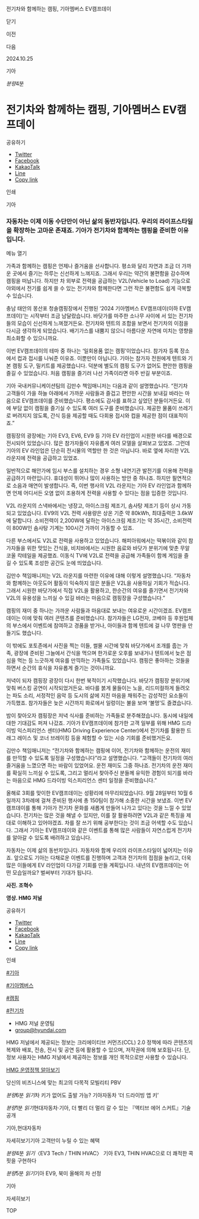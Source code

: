 전기차와 함께하는 캠핑, 기아멤버스 EV캠프데이






닫기

이전

다음

2024.10.25

기아


*분량*4분

# 전기차와 함께하는 캠핑, 기아멤버스 EV캠프데이

공유하기

* [Twitter](# "새창으로 열림")
* [Facebook](# "새창으로 열림")
* [KakaoTalk](# "새창으로 열림")
* [Line](# "새창으로 열림")
* [Copy link](#)

인쇄

기아



### 자동차는 이제 이동 수단만이 아닌 삶의 동반자입니다. 우리의 라이프스타일을 확장하는 고마운 존재죠. 기아가 전기차와 함께하는 캠핑을 준비한 이유입니다.

메뉴 열기



가족과 함께하는 캠핑은 언제나 즐거움을 선사합니다. 평소와 달리 자연과 조금 더 가까운 곳에서 즐기는 하루는 신선하게 느껴지죠. 그래서 우리는 약간의 불편함을 감수하며 캠핑을 떠납니다. 하지만 차 외부로 전력을 공급하는 V2L(Vehicle to Load) 기능으로 야외에서 전기를 쉽게 쓸 수 있는 전기차와 함께한다면 그런 작은 불편함도 쉽게 극복할 수 있습니다.

충남 태안의 몽산포 청솔캠핑장에서 진행된 ‘2024 기아멤버스 EV캠프데이(이하 EV캠프데이)’는 시작부터 조금 남달랐습니다. 바닷가를 마주한 소나무 사이에 서 있는 전기차들의 모습이 신선하게 느껴졌거든요. 전기차와 텐트의 조합을 보면서 전기차의 이점을 다시금 생각하게 되었습니다. 배기가스를 내뿜지 않으니 아름다운 자연에 미치는 영향을 최소화할 수 있으니까요.

이번 EV캠프데이의 테마 중 하나는 ‘일회용품 없는 캠핑’이었습니다. 참가자 등록 장소에서 컵과 접시를 나눠준 이유죠. 이뿐만이 아닙니다. 기아는 참가자 전원에게 텐트와 기본 캠핑 도구, 밀키트를 제공했습니다. 덕분에 별도의 캠핑 도구가 없어도 편안한 캠핑을 즐길 수 있었습니다. 처음 캠핑을 즐기러 나선 가족이라면 아주 반길 부분이죠.

기아 국내커뮤니케이션팀의 김만수 책임매니저는 다음과 같이 설명했습니다. “전기차 고객들이 가을 하늘 아래에서 가까운 사람들과 즐겁고 편안한 시간을 보내길 바라는 마음으로 EV캠프데이를 준비했습니다. 평소에도 감사를 표하고 싶었던 분들이거든요. 이에 부담 없이 캠핑을 즐기실 수 있도록 여러 도구를 준비했습니다. 제공한 물품이 쓰레기로 버려지지 않도록, 간식 등을 제공할 때도 다회용 접시와 컵을 제공한 점이 대표적이죠.”

캠핑장의 광장에는 기아 EV3, EV6, EV9 등 기아 EV 라인업이 시원한 바다를 배경으로 전시되어 있었습니다. 많은 참가자들이 자유롭게 여러 모델을 살펴보고 있었죠. 그런데 기아의 EV 라인업은 단순히 전시물의 역할만 한 것은 아닙니다. 바로 옆에 자리한 V2L 라운지에 전력을 공급하고 있었죠.



일반적으로 해안가에 임시 부스를 설치하는 경우 소형 내연기관 발전기를 이용해 전력을 공급하기 마련입니다. 휴대성이 뛰어나 많이 사용하는 방안 중 하나죠. 하지만 필연적으로 소음과 매연이 발생합니다. 즉, 이번 행사의 V2L 라운지는 기아 EV 라인업과 함께하면 언제 어디서든 오염 없이 조용하게 전력을 사용할 수 있다는 점을 입증한 것입니다.

V2L 라운지의 스낵바에서는 냉장고, 아이스크림 제조기, 솜사탕 제조기 등이 상시 가동되고 있었습니다. EV9의 V2L 전력 사용량은 상온 기준 약 80kWh, 최대출력은 3.6kW에 달합니다. 소비전력이 2,200W에 달하는 아이스크림 제조기는 약 35시간, 소비전력이 800W인 솜사탕 기계는 100시간 가까이 가동할 수 있죠.

다른 부스에서도 V2L로 전력을 사용하고 있었습니다. 해피아워에서는 떡볶이와 같이 참가자들을 위한 맛있는 간식을, 비치바에서는 시원한 음료와 바닷가 분위기에 맞춘 무알코올 칵테일을 제공했죠. 이동식 TV에 V2L로 전력을 공급해 가족들이 함께 게임을 즐길 수 있도록 조성한 공간도 눈에 띄었습니다.

김만수 책임매니저는 V2L 라운지를 마련한 이유에 대해 이렇게 설명했습니다. “자동차와 함께하는 아웃도어 활동이 익숙하지 않은 분들은 V2L을 사용하실 기회가 적습니다. 그래서 시원한 바닷가에서 직접 V2L을 활용하고, 한순간의 여유를 즐기면서 전기차와 V2L의 유용성을 느끼실 수 있길 바라는 마음으로 캠핑장을 구성했습니다.”

캠핑의 재미 중 하나는 가까운 사람들과 마음대로 보내는 여유로운 시간이겠죠. EV캠프데이는 이에 맞춰 여러 콘텐츠를 준비했습니다. 참가자들은 LG전자, 코베아 등 후원업체의 부스에서 이벤트에 참여하고 경품을 받거나, 아이들과 함께 텐트에 걸 나무 명판을 만들기도 했습니다.

이 밖에도 포토존에서 사진을 찍는 이들, 썰물 시간에 맞춰 바닷가에서 조개를 줍는 가족, 광장에 준비된 그늘에서 간식을 먹으며 한가로운 오후를 보내거나 텐트에서 늦은 점심을 먹는 등 느긋하게 여유를 만끽하는 가족들도 있었습니다. 캠핑은 좋아하는 것들을 하면서 순간의 휴식을 자유롭게 즐기는 것이니까요.



저녁이 되자 캠핑장 광장이 다시 한번 북적이기 시작했습니다. 바닷가 캠핑장 분위기에 맞춰 버스킹 공연이 시작되었거든요. 바다를 붉게 물들이는 노을, 리드미컬하게 들려오는 파도 소리, 서정적인 음악 등 도시의 삶에 지친 마음을 채워주는 감성적인 요소들이 가득했죠. 참가자들은 늦은 시간까지 화로에서 일렁이는 불을 보며 ‘불멍’도 즐겼습니다.

밤이 찾아오자 캠핑장은 저녁 식사를 준비하는 가족들로 분주해졌습니다. 동시에 내일에 대한 기대감도 퍼져 나갔죠. 기아가 EV캠프데이에 참가한 고객 일부를 위해 HMG 드라이빙 익스피리언스 센터(HMG Driving Experience Center)에서 전기차를 활용한 드래그 레이스 및 코너 브레이킹 등을 체험할 수 있는 시승 기회를 준비했거든요.

김만수 책임매니저는 “전기차와 함께하는 캠핑에 이어, 전기차와 함께하는 운전의 재미를 만끽할 수 있도록 일정을 구성했습니다”라고 설명했습니다. “고객들이 전기차의 여러 즐거움을 느꼈으면 하는 바람이 있었어요. 운전 재미도 그중 하나죠. 전기차의 운전 재미를 확실히 느끼실 수 있도록, 그리고 멀리서 찾아주신 분들께 유익한 경험이 되기를 바라는 마음으로 HMG 드라이빙 익스피리언스 센터 일정을 준비했습니다.”

올해로 3회를 맞이한 EV캠프데이는 성황리에 마무리되었습니다. 9월 28일부터 10월 6일까지 3차례에 걸쳐 준비된 행사에 총 150팀이 참가해 소중한 시간을 보냈죠. 이번 EV캠프데이를 통해 기아가 전기차 문화를 새롭게 만들어 나가고 있다는 것을 느낄 수 있었습니다. 전기차는 많은 것을 해낼 수 있지만, 이를 잘 활용하려면 V2L과 같은 특징을 제대로 이해하고 있어야겠죠. 차를 잘 쓰기 위해 공부한다는 것이 조금 어색할 수도 있습니다. 그래서 기아는 EV캠프데이와 같은 이벤트를 통해 많은 사람들이 자연스럽게 전기차를 알아갈 수 있도록 배려하고 있습니다.

자동차는 이제 삶의 동반자입니다. 자동차와 함께 우리의 라이프스타일이 넓어지는 이유죠. 앞으로도 기아는 다채로운 이벤트를 진행하며 고객과 전기차의 접점을 늘리고, 더욱 많은 이들에게 EV 라인업이 다가갈 기회를 만들 계획입니다. 내년의 EV캠프데이는 어떤 모습일까요? 벌써부터 기대가 됩니다.

**사진. 조혁수**

**영상. HMG 저널**



공유하기

* [Twitter](# "새창으로 열림")
* [Facebook](# "새창으로 열림")
* [KakaoTalk](# "새창으로 열림")
* [Line](# "새창으로 열림")
* [Copy link](#)

인쇄

[#기아](/tag/723)

[#기아멤버스](/tag/1596)

[#캠핑](/tag/2746)

[#전기차](/tag/2851)



* HMG 저널 운영팀
* [group@hyundai.com](mailto:group@hyundai.com)

HMG 저널에서 제공되는 정보는 크리에이티브 커먼즈(CCL) 2.0 정책에 따라 콘텐츠의 복제와 배포, 전송, 전시 및 공연 등에 활용할 수 있으며, 저작권에 의해 보호됩니다.
단, 정보 사용자는 HMG 저널에서 제공하는 정보를 개인 목적으로만 사용할 수 있습니다.

[HMG 운영정책 알아보기](/footer/operationRegist)

당신의 비즈니스에 맞는 최고의 다목적 모빌리티 PBV

*분량*6분 *읽기*차 키가 없어도 출발 가능? 기아자동차 ‘더 드라이빙 앱 키’

*분량*1분 *읽기*현대자동차·기아, 더 빨리 더 멀리 갈 수 있는 『액티브 에어 스커트』기술 공개

기아,현대자동차

 자세히보기기아 고객만이 누릴 수 있는 혜택

*분량*4분 *읽기*〈EV3 Tech / THIN HVAC〉 기아 EV3, THIN HVAC으로 더 쾌적한 콕핏을 구현하다

*분량*5분 *읽기*기아 EV9, 북미 올해의 차 선정

기아

 자세히보기

TOP